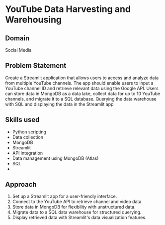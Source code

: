 # YouTube Data Harvesting and Warehousing

## Domain
Social Media

## Problem Statement
Create a Streamlit application that allows users to access and analyze data from multiple YouTube channels. The app should enable users to input a YouTube channel ID and retrieve relevant data using the Google API. Users can store data in MongoDB as a data lake, collect data for up to 10 YouTube channels, and migrate it to a SQL database. Querying the data warehouse with SQL and displaying the data in the Streamlit app

## Skills used
- Python scripting
- Data collection
- MongoDB
- Streamlit
- API integration
- Data management using MongoDB (Atlas)
- SQL
- 
## Approach
1. Set up a Streamlit app for a user-friendly interface.
2. Connect to the YouTube API to retrieve channel and video data.
3. Store data in MongoDB for flexibility with unstructured data.
4. Migrate data to a SQL data warehouse for structured querying.
5. Display retrieved data with Streamlit's data visualization features.
